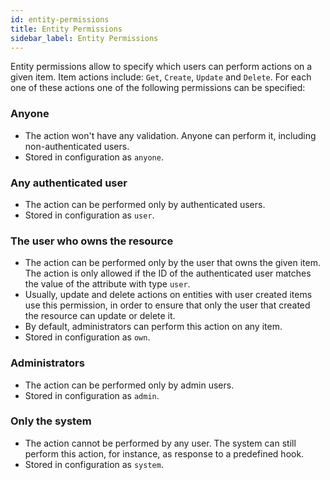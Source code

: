 ```yaml
---
id: entity-permissions
title: Entity Permissions
sidebar_label: Entity Permissions
---
```


Entity permissions allow to specify which users can perform actions on a given item.
Item actions include: `Get`, `Create`, `Update` and `Delete`.
For each one of these actions one of the following permissions can be specified:
 
### Anyone
  - The action won't have any validation. Anyone can perform it, including non-authenticated users.
  - Stored in configuration as `anyone`.
 
### Any authenticated user
  - The action can be performed only by authenticated users. 
  - Stored in configuration as `user`.
 
### The user who owns the resource
  - The action can be performed only by the user that owns the given item.
  The action is only allowed if the ID of the authenticated user matches the value of the attribute with type `user`.
  - Usually, update and delete actions on entities with user created items use this permission, in order to ensure that
  only the user that created the resource can update or delete it.
  - By default, administrators can perform this action on any item.  
  - Stored in configuration as `own`.
 
### Administrators
  - The action can be performed only by admin users.
  - Stored in configuration as `admin`.
 
### Only the system
  - The action cannot be performed by any user. The system can still perform this action, for instance, as response to a predefined hook.
  - Stored in configuration as `system`.
